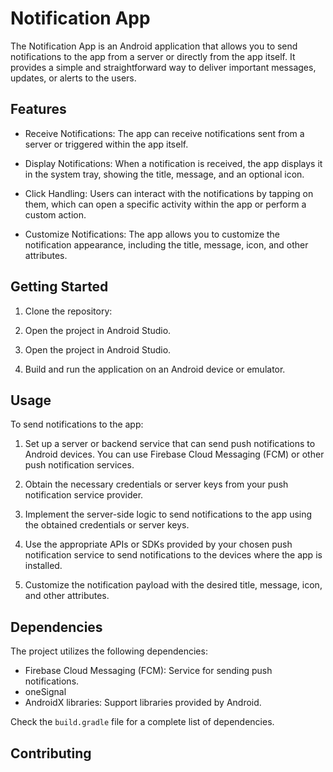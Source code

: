 # Notification App

The Notification App is an Android application that allows you to send notifications to the app from a server or directly from the app itself. It provides a simple and straightforward way to deliver important messages, updates, or alerts to the users.

## Features

- Receive Notifications: The app can receive notifications sent from a server or triggered within the app itself.

- Display Notifications: When a notification is received, the app displays it in the system tray, showing the title, message, and an optional icon.

- Click Handling: Users can interact with the notifications by tapping on them, which can open a specific activity within the app or perform a custom action.

- Customize Notifications: The app allows you to customize the notification appearance, including the title, message, icon, and other attributes.

## Getting Started

1. Clone the repository:

2. Open the project in Android Studio.
  
3. Open the project in Android Studio.

4. Build and run the application on an Android device or emulator.

## Usage

To send notifications to the app:

1. Set up a server or backend service that can send push notifications to Android devices. You can use Firebase Cloud Messaging (FCM) or other push notification services.

2. Obtain the necessary credentials or server keys from your push notification service provider.

3. Implement the server-side logic to send notifications to the app using the obtained credentials or server keys.

4. Use the appropriate APIs or SDKs provided by your chosen push notification service to send notifications to the devices where the app is installed.

5. Customize the notification payload with the desired title, message, icon, and other attributes.

## Dependencies

The project utilizes the following dependencies:

- Firebase Cloud Messaging (FCM): Service for sending push notifications.
- oneSignal 
- AndroidX libraries: Support libraries provided by Android.

Check the `build.gradle` file for a complete list of dependencies.

## Contributing



